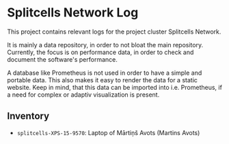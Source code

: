 # Splitcells Network Log
This project contains relevant logs for the project cluster Splitcells Network.

It is mainly a data repository, in order to not bloat the main repository.
Currently, the focus is on performance data,
in order to check and document the software's performance.

A database like Prometheus is not used in order to have a simple and portable
data.
This also makes it easy to render the data for a static website.
Keep in mind, that this data can be imported into i.e. Prometheus,
if a need for complex or adaptiv visualization is present.
## Inventory

* `splitcells-XPS-15-9570`: Laptop of Mārtiņš Avots (Martins Avots)